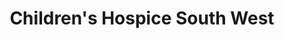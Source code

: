 ---
title: "Children's Hospice South West"
url: /barnstaple/childrens-hospice-south-west/
shop: charity
---